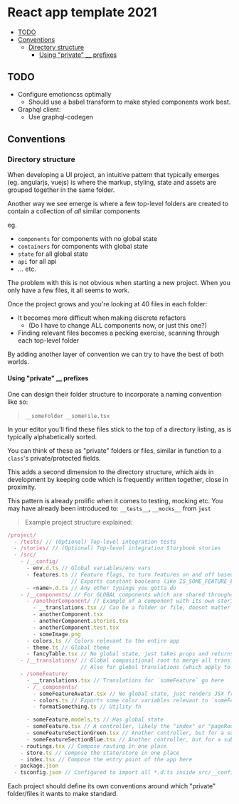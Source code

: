 # React app template 2021

+ [TODO](#todo)
+ [Conventions](#conventions)
  + [Directory structure](#directory-structure)
    + [Using "private" __ prefixes](#using-private-__-prefixes)

## TODO

- Configure emotioncss optimally
  - Should use a babel transform to make styled components work best.
- Graphql client:
  - Use graphql-codegen

## Conventions

### Directory structure

When developing a UI project, an intuitive pattern that typically emerges (eg. angularjs, vuejs) is where the markup, styling, state and assets are grouped together in the same folder.

Another way we see emerge is where a few top-level folders are created to contain a collection of *all* similar components

eg. 
- `components` for components with no global state
- `containers` for components with global state
- `state` for all global state
- `api` for all api
- ... etc.

The problem with this is not obvious when starting a new project. When you only have a few files, it all seems to work.

Once the project grows and you're looking at 40 files in each folder:
- It becomes more difficult when making discrete refactors
  - (Do I have to change ALL components now, or just this one?)
- Finding relevant files becomes a pecking exercise, scanning through each top-level folder
  
By adding another layer of convention we can try to have the best of both worlds.

#### Using "private" __ prefixes 

One can design their folder structure to incorporate a naming convention like so:

>  `__someFolder`
> `__someFile.tsx` 

In your editor you'll find these files stick to the top of a directory listing, as is typically alphabetically sorted. 

You can think of these as "private" folders or files, similar in function to a `class`'s private/protected fields.

This adds a second dimension to the directory structure, which aids in development by keeping code which is frequently written together, close in proximity.

This pattern is already prolific when it comes to testing, mocking etc. You may have already been introduced to: `__tests__`, `__mocks__` from `jest`

> Example project structure explained:

```ts
/project/
  - /tests/ // (Optional) Top-level integration tests
  - /stories/ // (Optional) Top-level integration Storybook stories
  - /src/
    - /__config/
      - env.d.ts // Global variables/env vars 
      - features.ts // Feature flags, to turn features on and off based on env vars.
                    // Exports constant booleans like IS_SOME_FEATURE_ENABLED
      - <name>.d.ts // Any other typings you gotta do
    - /__components/ // For GLOBAL components which are shared throughout the entire app
      - /anotherComponent/ // Example of a component with its own stories, tests etc.
        - __translations.tsx // Can be a folder or file, doesnt matter
        - anotherComponent.tsx
        - anotherComponent.stories.tsx
        - anotherComponent.test.tsx
        - someImage.png
      - colors.ts // Colors relevant to the entire app
      - theme.ts // Global theme
      - fancyTable.tsx // No global state, just takes props and returns JSX
    - /__translations/ // Global compositional root to merge all translations and then add to the global state.
                       // Also for global translations (which apply to any part of the app)
    - /someFeature/
      - __translations.tsx // Translations for `someFeature` go here
      - /__components/
        - someFeatureAvatar.tsx // No global state, just renders JSX from props
        - colors.ts // Exports some color variables relevant to `someFeature`
        - formatSomething.ts // Utility fn

      - someFeature.models.ts // Has global state 
      - someFeature.tsx // A controller, likely the "index" or "pageRoot"
      - someFeatureSectionGreen.tsx // Another controller, but for a subsection
      - someFeatureSectionBlue.tsx // Another controller, but for a subsection
    - routings.tsx // Compose routing in one place
    - store.ts // Compose the state/store in one place
    - index.tsx // Compose the entry point of the app here
  - package.json
  - tsconfig.json // Configured to import all *.d.ts inside src/__config
```

Each project should define its own conventions around which "private" folder/files it wants to make standard.
